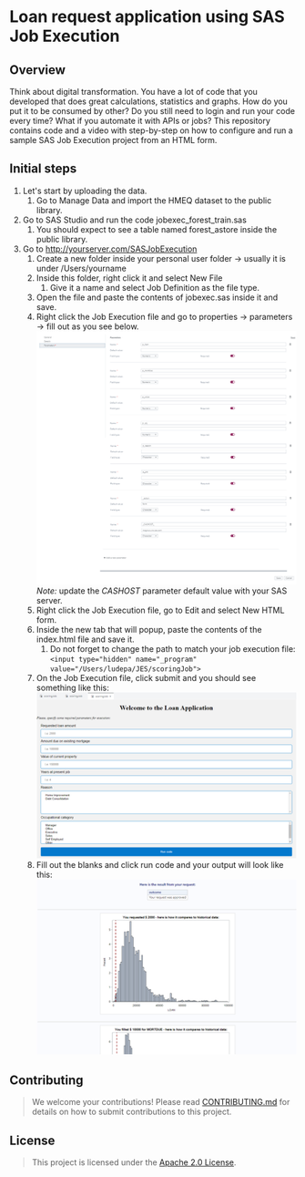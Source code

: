 # Loan request application using SAS Job Execution

## Overview

Think about digital transformation. You have a lot of code that you developed that does great calculations, statistics and graphs. How do you put it to be consumed by other? Do you still need to login and run your code every time? 
What if you automate it with APIs or jobs? This repository contains code and a video with step-by-step on how to configure and run a sample SAS Job Execution project from an HTML form.


## Initial steps




1. Let's start by uploading the data. <br/>
    1. Go to Manage Data and import the HMEQ dataset to the public library.<br/>
2. Go to SAS Studio and run the code jobexec_forest_train.sas <br/>
    1. You should expect to see a table named forest_astore inside the public library. <br/>
3. Go to http://yourserver.com/SASJobExecution <br/>
    1. Create a new folder inside your personal user folder -> usually it is under /Users/yourname <br/>
    2. Inside this folder, right click it and select New File <br/>
        1. Give it a name and select Job Definition as the file type. <br/>
    3. Open the file and paste the contents of jobexec.sas inside it and save. <br/>
    4. Right click the Job Execution file and go to properties -> parameters -> fill out as you see below. <br/>
        ![Parameters](img/parameters.png)
        *Note:* update the _CASHOST_ parameter default value with your SAS server. 
    5. Right click the Job Execution file, go to Edit and select New HTML form. <br/>
    6. Inside the new tab that will popup, paste the contents of the index.html file and save it. <br/>
        1. Do not forget to change the path to match your job execution file: <br/>
        `<input type="hidden" name="_program" value="/Users/ludepa/JES/scoringJob">`
    7. On the Job Execution file, click submit and you should see something like this: <br/>
        ![HTML Form](img/jobexec_form.PNG)
    8. Fill out the blanks and click run code and your output will look like this: <br/>
        ![HTML Form](img/jobexec_output.PNG)



## Contributing

> We welcome your contributions! Please read [CONTRIBUTING.md](CONTRIBUTING.md) for details on how to submit contributions to this project. 

## License

> This project is licensed under the [Apache 2.0 License](LICENSE).
